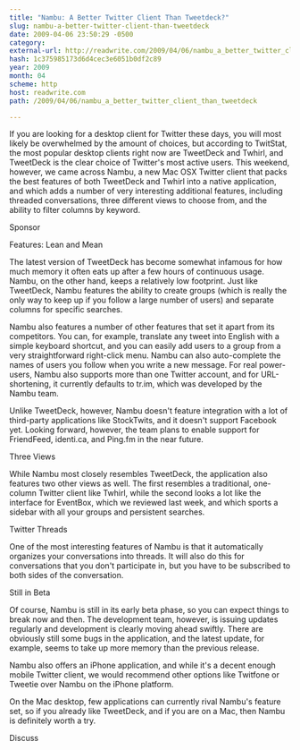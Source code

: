 ```yaml
---
title: "Nambu: A Better Twitter Client Than Tweetdeck?"
slug: nambu-a-better-twitter-client-than-tweetdeck
date: 2009-04-06 23:50:29 -0500
category: 
external-url: http://readwrite.com/2009/04/06/nambu_a_better_twitter_client_than_tweetdeck
hash: 1c375985173d6d4cec3e6051b0df2c89
year: 2009
month: 04
scheme: http
host: readwrite.com
path: /2009/04/06/nambu_a_better_twitter_client_than_tweetdeck

---
```


If you are looking for a desktop client for Twitter these days, you will most likely be overwhelmed by the amount of choices, but according to TwitStat, the most popular desktop clients right now are TweetDeck and Twhirl, and TweetDeck is the clear choice of Twitter's most active users. This weekend, however, we came across Nambu, a new Mac OSX Twitter client that packs the best features of both TweetDeck and Twhirl into a native application, and which adds a number of very interesting additional features, including threaded conversations, three different views to choose from, and the ability to filter columns by keyword.

Sponsor


Features: Lean and Mean

The latest version of TweetDeck has become somewhat infamous for how much memory it often eats up after a few hours of continuous usage. Nambu, on the other hand, keeps a relatively low footprint. Just like TweetDeck, Nambu features the ability to create groups (which is really the only way to keep up if you follow a large number of users) and separate columns for specific searches.





Nambu also features a number of other features that set it apart from its competitors. You can, for example, translate any tweet into English with a simple keyboard shortcut, and you can easily add users to a group from a very straightforward right-click menu. Nambu can also auto-complete the names of users you follow when you write a new message. For real power-users, Nambu also supports more than one Twitter account, and for URL-shortening, it currently defaults to tr.im, which was developed by the Nambu team.


Unlike TweetDeck, however, Nambu doesn't feature integration with a lot of third-party applications like StockTwits, and it doesn't support Facebook yet. Looking forward, however, the team plans to enable support for FriendFeed, identi.ca, and Ping.fm in the near future.


Three Views

While Nambu most closely resembles TweetDeck, the application also features two other views as well. The first resembles a traditional, one-column Twitter client like Twhirl, while the second looks a lot like the interface for EventBox, which we reviewed last week, and which sports a sidebar with all your groups and persistent searches.


Twitter Threads

One of the most interesting features of Nambu is that it automatically organizes your conversations into threads. It will also do this for conversations that you don't participate in, but you have to be subscribed to both sides of the conversation. 


Still in Beta

Of course, Nambu is still in its early beta phase, so you can expect things to break now and then. The development team, however, is issuing updates regularly and development is clearly moving ahead swiftly. There are obviously still some bugs in the application, and the latest update, for example, seems to take up more memory than the previous release.


Nambu also offers an iPhone application, and while it's a decent enough mobile Twitter client, we would recommend other options like Twitfone or Tweetie over Nambu on the iPhone platform.


On the Mac desktop, few applications can currently rival Nambu's feature set, so if you already like TweetDeck, and if you are on a Mac, then Nambu is definitely worth a try.

Discuss
